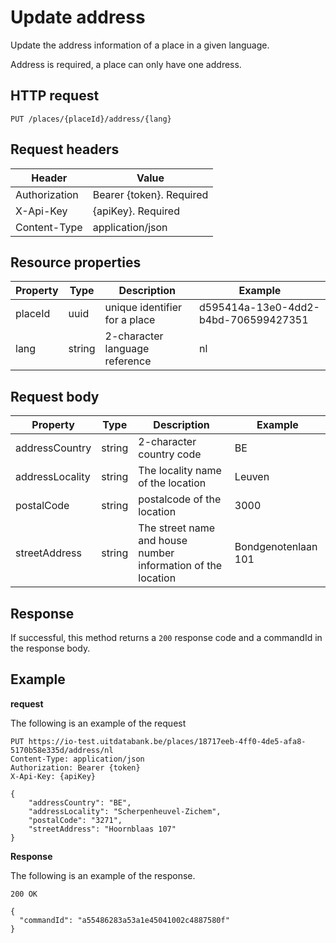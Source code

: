 ---
---

# Update address

Update the address information of a place in a given language.

Address is required, a place can only have one address.


## HTTP request

```
PUT /places/{placeId}/address/{lang}
```
## Request headers

| Header        | Value                     |
| ------------- | ------------------------- |
| Authorization | Bearer {token}. Required  |
| X-Api-Key     | {apiKey}. Required        |
| Content-Type  | application/json          |

## Resource properties

| Property	| Type | Description | Example |
|--|--|--|--|
| placeId	| uuid | unique identifier for a place | d595414a-13e0-4dd2-b4bd-706599427351 |
| lang	| string | 2-character language reference | nl |

## Request body

| Property	| Type | Description | Example |
|--|--|--|--|
| addressCountry | string | 2-character country code | BE |
| addressLocality | string | The locality name of the location | Leuven |
| postalCode | string | postalcode of the location | 3000 |
| streetAddress | string | The street name and house number information of the location | Bondgenotenlaan 101 |

## Response

If successful, this method returns a `200` response code and a commandId in the response body.

## Example

**request**

The following is an example of the request

```
PUT https://io-test.uitdatabank.be/places/18717eeb-4ff0-4de5-afa8-5170b58e335d/address/nl
Content-Type: application/json
Authorization: Bearer {token}
X-Api-Key: {apiKey}

{
    "addressCountry": "BE",
    "addressLocality": "Scherpenheuvel-Zichem",
    "postalCode": "3271",
    "streetAddress": "Hoornblaas 107"
}
```

**Response**

The following is an example of the response.

```
200 OK

{
  "commandId": "a55486283a53a1e45041002c4887580f"
}
```
